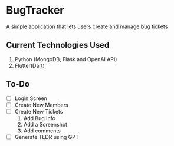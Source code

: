# BugTracker

A simple application that lets users create and manage bug tickets

## Current Technologies Used
1. Python (MongoDB, Flask and OpenAI API)
2. Flutter(Dart)

## To-Do
- [ ] Login Screen <br/>
- [ ] Create New Members <br/>
- [ ] Create New Tickets <br/>
  1. Add Bug Info
  2. Add a Screenshot
  3. Add comments
- [ ] Generate TLDR using GPT
